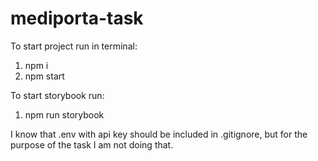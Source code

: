 # mediporta-task

To start project run in terminal:
1. npm i
2. npm start

To start storybook run:
1. npm run storybook

I know that .env with api key should be included in .gitignore, but for the purpose of the task I am not doing that.
